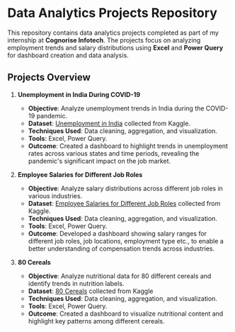 # Data Analytics Projects Repository

This repository contains data analytics projects completed as part of my internship at **Cognorise Infotech**. The projects focus on analyzing employment trends and salary distributions using **Excel** and **Power Query** for dashboard creation and data analysis.

## Projects Overview

1. **Unemployment in India During COVID-19**
   - **Objective**: Analyze unemployment trends in India during the COVID-19 pandemic.
   - **Dataset**: [Unemployment in India](https://www.kaggle.com/datasets/gokulrajkmv/unemployment-in-india) collected from Kaggle.
   - **Techniques Used**: Data cleaning, aggregation, and visualization.
   - **Tools**: Excel, Power Query.
   - **Outcome**: Created a dashboard to highlight trends in unemployment rates across various states and time periods, revealing the pandemic's significant impact on the job market.

2. **Employee Salaries for Different Job Roles**
   - **Objective**: Analyze salary distributions across different job roles in various industries.
   - **Dataset**: [Employee Salaries for Different Job Roles](https://www.kaggle.com/datasets/inductiveanks/employee-salaries-for-different-job-roles) collected from Kaggle.
   - **Techniques Used**: Data cleaning, aggregation, and visualization.
   - **Tools**: Excel, Power Query.
   - **Outcome**: Developed a dashboard showing salary ranges for different job roles, job locations, employment type etc., to enable a better understanding of compensation trends across industries.

3. **80 Cereals**
   - **Objective**: Analyze nutritional data for 80 different cereals and identify trends in nutrition labels.
   - **Dataset**: [80 Cereals](https://www.kaggle.com/datasets/crawford/80-cereals) collected from Kaggle
   - **Techniques Used**: Data cleaning, aggregation, and visualization.
   - **Tools**: Excel, Power Query.
   - **Outcome**: Created a dashboard to visualize nutritional content and highlight key patterns among different cereals.
